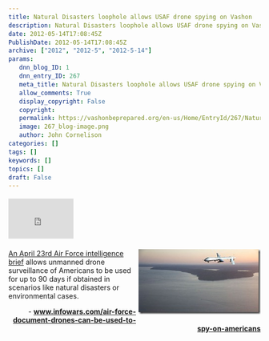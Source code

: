 ```yaml
---
title: Natural Disasters loophole allows USAF drone spying on Vashon
description: Natural Disasters loophole allows USAF drone spying on Vashon
date: 2012-05-14T17:08:45Z
PublishDate: 2012-05-14T17:08:45Z
archive: ["2012", "2012-5", "2012-5-14"]
params:
   dnn_blog_ID: 1
   dnn_entry_ID: 267
   meta_title: Natural Disasters loophole allows USAF drone spying on Vashon
   allow_comments: True
   display_copyright: False
   copyright: 
   permalink: https://vashonbeprepared.org/en-us/Home/EntryId/267/Natural-Disasters-loophole-allows-USAF-drone-spying-on-Vashon
   image: 267_blog-image.png
   author: John Cornelison
categories: []
tags: []
keywords: []
topics: []
draft: False
---
```


<div class="wlWriterHeaderFooter" style="float:none; margin:0px; padding:4px 0px 4px 0px;"><iframe src="http://www.facebook.com/widgets/like.php?href=http://vashonbeprepared.org/News/Blogs/VashonPreparedness/tabid/164/EntryId/267/Natural-Disasters-loophole-allows-USAF-drone-spying-on-Vashon.aspx" scrolling="no" frameborder="0" style="border:none; width:130px; height:80px"></iframe></div><p><a href="http://www.fas.org/irp/doddir/usaf/afi14-104.pdf" target="_blank"><img style="background-image: none; border-bottom: 0px; border-left: 0px; margin: 0px 0px 5px 5px; padding-left: 0px; padding-right: 0px; display: inline; float: right; border-top: 0px; border-right: 0px; padding-top: 0px" title="" border="0" alt="" align="right" src="/images/dnnBlog/1/267/Windows-Live-Writer-Natural-Disasters-as-a-loophole-for-allo_8391-ff_1282767c_8afcc5a0-e482-4c02-a712-a723926c62d7.jpg" width="244" height="130" />An April 23rd Air Force intelligence brief</a> allows unmanned drone surveillance of Americans to be used for up to 90 days if obtained in scenarios like natural disasters or environmental cases. </p>  <p align="right">- <a href="http://www.infowars.com/air-force-document-drones-can-be-used-to-spy-on-americans"><b>www.infowars.com/air-force-document-drones-can-be-used-to-spy-on-americans</b></a></p>
